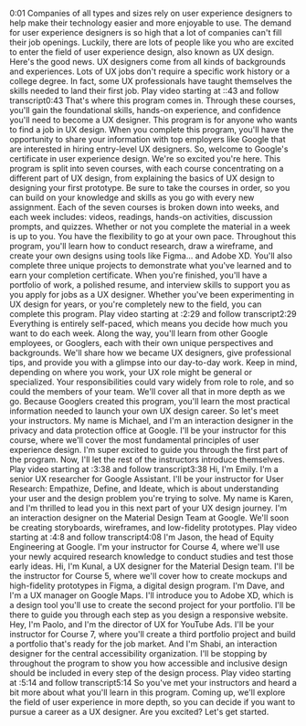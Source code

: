 0:01
Companies of all types and sizes rely on user experience designers to help make their technology easier and more enjoyable to use. The demand for user experience designers is so high that a lot of companies can't fill their job openings. Luckily, there are lots of people like you who are excited to enter the field of user experience design, also known as UX design. Here's the good news. UX designers come from all kinds of backgrounds and experiences. Lots of UX jobs don't require a specific work history or a college degree. In fact, some UX professionals have taught themselves the skills needed to land their first job.
Play video starting at ::43 and follow transcript0:43
That's where this program comes in. Through these courses, you'll gain the foundational skills, hands-on experience, and confidence you'll need to become a UX designer. This program is for anyone who wants to find a job in UX design. When you complete this program, you'll have the opportunity to share your information with top employers like Google that are interested in hiring entry-level UX designers. So, welcome to Google's certificate in user experience design. We're so excited you're here. This program is split into seven courses, with each course concentrating on a different part of UX design, from explaining the basics of UX design to designing your first prototype. Be sure to take the courses in order, so you can build on your knowledge and skills as you go with every new assignment. Each of the seven courses is broken down into weeks, and each week includes: videos, readings, hands-on activities, discussion prompts, and quizzes. Whether or not you complete the material in a week is up to you. You have the flexibility to go at your own pace. Throughout this program, you'll learn how to conduct research, draw a wireframe, and create your own designs using tools like Figma... and Adobe XD. You'll also complete three unique projects to demonstrate what you've learned and to earn your completion certificate. When you're finished, you'll have a portfolio of work, a polished resume, and interview skills to support you as you apply for jobs as a UX designer. Whether you've been experimenting in UX design for years, or you're completely new to the field, you can complete this program.
Play video starting at :2:29 and follow transcript2:29
Everything is entirely self-paced, which means you decide how much you want to do each week. Along the way, you'll learn from other Google employees, or Googlers, each with their own unique perspectives and backgrounds. We'll share how we became UX designers, give professional tips, and provide you with a glimpse into our day-to-day work. Keep in mind, depending on where you work, your UX role might be general or specialized. Your responsibilities could vary widely from role to role, and so could the members of your team. We'll cover all that in more depth as we go. Because Googlers created this program, you'll learn the most practical information needed to launch your own UX design career. So let's meet your instructors. My name is Michael, and I'm an interaction designer in the privacy and data protection office at Google. I'll be your instructor for this course, where we'll cover the most fundamental principles of user experience design. I'm super excited to guide you through the first part of the program. Now, I'll let the rest of the instructors introduce themselves.
Play video starting at :3:38 and follow transcript3:38
Hi, I'm Emily. I'm a senior UX researcher for Google Assistant. I'll be your instructor for User Research: Empathize, Define, and Ideate, which is about understanding your user and the design problem you're trying to solve. My name is Karen, and I'm thrilled to lead you in this next part of your UX design journey. I'm an interaction designer on the Material Design Team at Google. We'll soon be creating storyboards, wireframes, and low-fidelity prototypes.
Play video starting at :4:8 and follow transcript4:08
I'm Jason, the head of Equity Engineering at Google. I'm your instructor for Course 4, where we'll use your newly acquired research knowledge to conduct studies and test those early ideas. Hi, I'm Kunal, a UX designer for the Material Design team. I'll be the instructor for Course 5, where we'll cover how to create mockups and high-fidelity prototypes in Figma, a digital design program. I'm Dave, and I'm a UX manager on Google Maps. I'll introduce you to Adobe XD, which is a design tool you'll use to create the second project for your portfolio. I'll be there to guide you through each step as you design a responsive website. Hey, I'm Paolo, and I'm the director of UX for YouTube Ads. I'll be your instructor for Course 7, where you'll create a third portfolio project and build a portfolio that's ready for the job market. And I'm Shabi, an interaction designer for the central accessibility organization. I'll be stopping by throughout the program to show you how accessible and inclusive design should be included in every step of the design process.
Play video starting at :5:14 and follow transcript5:14
So you've met your instructors and heard a bit more about what you'll learn in this program. Coming up, we'll explore the field of user experience in more depth, so you can decide if you want to pursue a career as a UX designer. Are you excited? Let's get started.